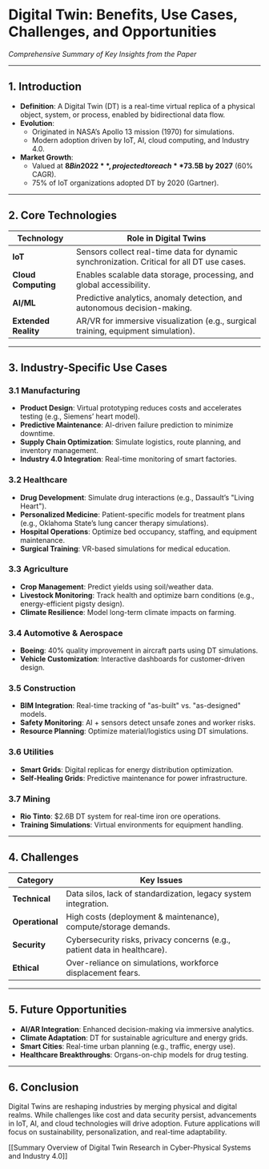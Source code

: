 # Digital Twin: Benefits, Use Cases, Challenges, and Opportunities  
*Comprehensive Summary of Key Insights from the Paper*  

---

## **1. Introduction**  
- **Definition**: A Digital Twin (DT) is a real-time virtual replica of a physical object, system, or process, enabled by bidirectional data flow.  
- **Evolution**:  
  - Originated in NASA’s Apollo 13 mission (1970) for simulations.  
  - Modern adoption driven by IoT, AI, cloud computing, and Industry 4.0.  
- **Market Growth**:  
  - Valued at **$8B in 2022**, projected to reach **$73.5B by 2027** (60% CAGR).  
  - 75% of IoT organizations adopted DT by 2020 (Gartner).  

---

## **2. Core Technologies**  
| **Technology**       | **Role in Digital Twins**                                                                 |  
|-----------------------|-------------------------------------------------------------------------------------------|  
| **IoT**               | Sensors collect real-time data for dynamic synchronization. Critical for all DT use cases. |  
| **Cloud Computing**   | Enables scalable data storage, processing, and global accessibility.                      |  
| **AI/ML**             | Predictive analytics, anomaly detection, and autonomous decision-making.                  |  
| **Extended Reality**  | AR/VR for immersive visualization (e.g., surgical training, equipment simulation).         |  

---

## **3. Industry-Specific Use Cases**  

### **3.1 Manufacturing**  
- **Product Design**: Virtual prototyping reduces costs and accelerates testing (e.g., Siemens’ heart model).  
- **Predictive Maintenance**: AI-driven failure prediction to minimize downtime.  
- **Supply Chain Optimization**: Simulate logistics, route planning, and inventory management.  
- **Industry 4.0 Integration**: Real-time monitoring of smart factories.  

### **3.2 Healthcare**  
- **Drug Development**: Simulate drug interactions (e.g., Dassault’s "Living Heart").  
- **Personalized Medicine**: Patient-specific models for treatment plans (e.g., Oklahoma State’s lung cancer therapy simulations).  
- **Hospital Operations**: Optimize bed occupancy, staffing, and equipment maintenance.  
- **Surgical Training**: VR-based simulations for medical education.  

### **3.3 Agriculture**  
- **Crop Management**: Predict yields using soil/weather data.  
- **Livestock Monitoring**: Track health and optimize barn conditions (e.g., energy-efficient pigsty design).  
- **Climate Resilience**: Model long-term climate impacts on farming.  

### **3.4 Automotive & Aerospace**  
- **Boeing**: 40% quality improvement in aircraft parts using DT simulations.  
- **Vehicle Customization**: Interactive dashboards for customer-driven design.  

### **3.5 Construction**  
- **BIM Integration**: Real-time tracking of "as-built" vs. "as-designed" models.  
- **Safety Monitoring**: AI + sensors detect unsafe zones and worker risks.  
- **Resource Planning**: Optimize material/logistics using DT simulations.  

### **3.6 Utilities**  
- **Smart Grids**: Digital replicas for energy distribution optimization.  
- **Self-Healing Grids**: Predictive maintenance for power infrastructure.  

### **3.7 Mining**  
- **Rio Tinto**: $2.6B DT system for real-time iron ore operations.  
- **Training Simulations**: Virtual environments for equipment handling.  

---

## **4. Challenges**  
| **Category**         | **Key Issues**                                                                 |  
|-----------------------|-------------------------------------------------------------------------------|  
| **Technical**         | Data silos, lack of standardization, legacy system integration.               |  
| **Operational**       | High costs (deployment & maintenance), compute/storage demands.               |  
| **Security**          | Cybersecurity risks, privacy concerns (e.g., patient data in healthcare).     |  
| **Ethical**           | Over-reliance on simulations, workforce displacement fears.                   |  

---

## **5. Future Opportunities**  
- **AI/AR Integration**: Enhanced decision-making via immersive analytics.  
- **Climate Adaptation**: DT for sustainable agriculture and energy grids.  
- **Smart Cities**: Real-time urban planning (e.g., traffic, energy use).  
- **Healthcare Breakthroughs**: Organs-on-chip models for drug testing.  

---

## **6. Conclusion**  
Digital Twins are reshaping industries by merging physical and digital realms. While challenges like cost and data security persist, advancements in IoT, AI, and cloud technologies will drive adoption. Future applications will focus on sustainability, personalization, and real-time adaptability.  


[[Summary Overview of Digital Twin Research in Cyber-Physical Systems and Industry 4.0]]